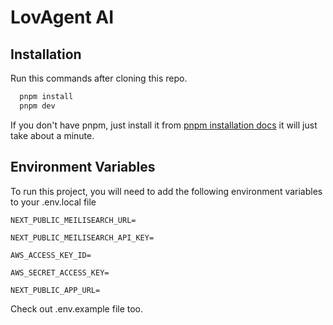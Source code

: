 # LovAgent AI

## Installation

Run this commands after cloning this repo.

```bash
  pnpm install
  pnpm dev
```

If you don't have pnpm, just install it from
[pnpm installation docs](https://pnpm.io/installation)
it will just take about a minute.

## Environment Variables

To run this project, you will need to add the following environment variables to your .env.local file

`NEXT_PUBLIC_MEILISEARCH_URL=`

`NEXT_PUBLIC_MEILISEARCH_API_KEY=`

`AWS_ACCESS_KEY_ID=`

`AWS_SECRET_ACCESS_KEY=`

`NEXT_PUBLIC_APP_URL=`

Check out .env.example file too.
